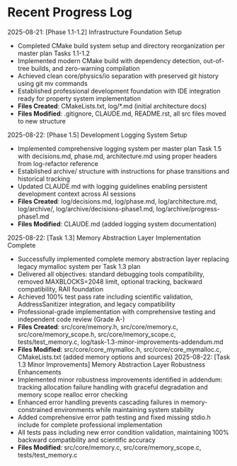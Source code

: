 <!-- Purpose: Record completed milestones -->
<!-- Update Rules: 
- Append new entries to the EOF (use `cat << EOF >> ...etc`)!
- 100-word limit per entry! 
- Include:
  • Today's date and phase identifier
  • Milestone summary
  • List of new, modified and deleted files (exclude log files)
-->

# Recent Progress Log

2025-08-21: [Phase 1.1-1.2] Infrastructure Foundation Setup
- Completed CMake build system setup and directory reorganization per master plan Tasks 1.1-1.2
- Implemented modern CMake build with dependency detection, out-of-tree builds, and zero-warning compilation
- Achieved clean core/physics/io separation with preserved git history using git mv commands
- Established professional development foundation with IDE integration ready for property system implementation
- **Files Created**: CMakeLists.txt, log/*.md (initial architecture docs)
- **Files Modified**: .gitignore, CLAUDE.md, README.rst, all src files moved to new structure

2025-08-22: [Phase 1.5] Development Logging System Setup
- Implemented comprehensive logging system per master plan Task 1.5 with decisions.md, phase.md, architecture.md using proper headers from log-refactor reference
- Established archive/ structure with instructions for phase transitions and historical tracking
- Updated CLAUDE.md with logging guidelines enabling persistent development context across AI sessions
- **Files Created**: log/decisions.md, log/phase.md, log/architecture.md, log/archive/, log/archive/decisions-phase1.md, log/archive/progress-phase1.md
- **Files Modified**: CLAUDE.md (added logging system documentation)

2025-08-22: [Task 1.3] Memory Abstraction Layer Implementation Complete
- Successfully implemented complete memory abstraction layer replacing legacy mymalloc system per Task 1.3 plan
- Delivered all objectives: standard debugging tools compatibility, removed MAXBLOCKS=2048 limit, optional tracking, backward compatibility, RAII foundation
- Achieved 100% test pass rate including scientific validation, AddressSanitizer integration, and legacy compatibility
- Professional-grade implementation with comprehensive testing and independent code review (Grade A-)
- **Files Created**: src/core/memory.h, src/core/memory.c, src/core/memory_scope.h, src/core/memory_scope.c, tests/test_memory.c, log/task-1.3-minor-improvements-addendum.md
- **Files Modified**: src/core/core_mymalloc.h, src/core/core_mymalloc.c, CMakeLists.txt (added memory options and sources)
2025-08-22: [Task 1.3 Minor Improvements] Memory Abstraction Layer Robustness Enhancements
- Implemented minor robustness improvements identified in addendum: tracking allocation failure handling with graceful degradation and memory scope realloc error checking
- Enhanced error handling prevents cascading failures in memory-constrained environments while maintaining system stability
- Added comprehensive error path testing and fixed missing stdio.h include for complete professional implementation
- All tests pass including new error condition validation, maintaining 100% backward compatibility and scientific accuracy
- **Files Modified**: src/core/memory.c, src/core/memory_scope.c, tests/test_memory.c
